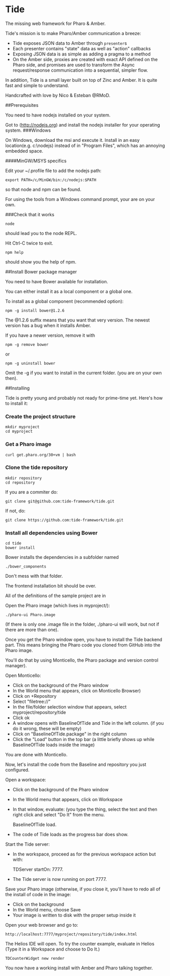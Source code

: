 Tide
====

The missing web framework for Pharo & Amber.

Tide's mission is to make Pharo/Amber communication a breeze:

- Tide exposes JSON data to Amber through `presenter`s
- Each presenter contains "state" data as well as "action" callbacks
- Exposing JSON data is as simple as adding a pragma to a method
- On the Amber side, proxies are created with exact API defined on the Pharo side, and promises are used to transform the Async request/response communication into a sequential, simpler flow.

In addition, Tide is a small layer built on top of Zinc and Amber. It is quite fast and simple to understand.

Handcrafted with love by Nico & Esteban @RMoD.

##Prerequisites

You need to have nodejs installed on your system.

Got to (http://nodejs.org) and install the nodejs installer for your operating system.
###Windows

On Windows, download the msi and execute it. Install in an easy location(e.g. c:\nodejs) instead of in "Program Files", which has an annoying embedded space.

####MinGW/MSYS specifics

Edit your ~/.profile file to add the nodejs path:

    export PATH=/c/MinGW/bin:/c/nodejs:$PATH

so that node and npm can be found.

For using the tools from a Windows command prompt, your are on your own.

###Check that it works

    node

should lead you to the node REPL.

Hit Ctrl-C twice to exit.


    npm help

should show you the help of npm.

##Install Bower package manager

You need to have Bower available for installation.

You can either install it as a local component or a global one.

To install as a global component (recommended option):

    npm -g install bower@1.2.6

The @1.2.6 suffix means that you want that very version.
The newest version has a bug when it installs Amber.

If you have a newer version, remove it with

    npm -g remove bower

or 

    npm -g uninstall bower

Omit the -g if you want to install in the current folder. (you are on your own then).

##Installing

Tide is pretty young and probably not ready for prime-time yet. Here's how to install it:

### Create the project structure
    mkdir myproject
    cd myproject

### Get a Pharo image
    curl get.pharo.org/30+vm | bash

### Clone the tide repository
    mkdir repository
    cd repository

If you are a commiter do:

    git clone git@github.com:tide-framework/tide.git

If not, do:

    git clone https://github.com:tide-framework/tide.git


### Install all dependencies using Bower

    cd tide
    bower install

Bower installs the dependencies in a subfolder named 

    ./bower_components

Don't mess with that folder.

The frontend installation bit should be over.

All of the definitions of the sample project are in

Open the Pharo image (which lives in myproject/):

    ./pharo-ui Pharo.image

(If there is only one .image file in the folder, ./pharo-ui will work, but not if there are more than one).

Once you get the Pharo window open, you have to install the Tide backend part. This means bringing the Pharo code you cloned from GitHub into the Pharo image.

You'll do that by using Monticello, the Pharo package and version control manager).

Open Monticello:

* Click on the background of the Pharo window
* In the World menu that appears, click on Monticello Browser)
* Click on +Repository
* Select "filetree://"
* In the file/folder selection window that appears, select myproject/repository/tide
* Click ok
* A window opens with BaselineOfTide and Tide in the left column.  (if you do it wrong, these will be empty)
* Click on "BaselineOfTide.package" in the right column
* Click the "Load" button in the top bar (a little briefly shows up while BaselineOfTide loads inside the image)

You are done with Monticello.

Now, let's install the code from the Baseline and repository you just configured.

Open a workspace:

* Click on the background of the Pharo window
* In the World menu that appears, click on Workspace
* In that window, evaluate: (you type the thing, select the text and then right click and select "Do It" from the menu.


    BaselineOfTide load.

* The code of Tide loads as the progress bar does show.

Start the Tide server:

* In the workspace, proceed as for the previous workspace action but with:


    TDServer startOn: 7777.

* The Tide server is now running on port 7777.

Save your Pharo image (otherwise, if you close it, you'll have to redo all of the install of code in the image:

* Click on the background
* In the World menu, choose Save
* Your image is written to disk with the proper setup inside it

Open your web browser and go to: 

    http://localhost:7777/myproject/repository/tide/index.html

The Helios IDE will open. To try the counter example, evaluate in Helios (Type it in a Workspace and choose to Do It.)

    TDCounterWidget new render

You now have a working install with Amber and Pharo talking together.


